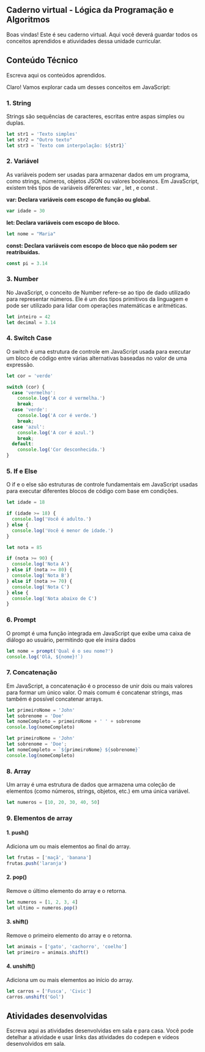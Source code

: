 ## Caderno virtual - Lógica da Programação e Algoritmos
Boas vindas! Este é seu caderno virtual. Aqui você deverá guardar todos os conceitos aprendidos e atiuvidades dessa unidade curricular. 


## Conteúdo Técnico
Escreva aqui os conteúdos aprendidos.

Claro! Vamos explorar cada um desses conceitos em JavaScript:

### 1. **String**

Strings são sequências de caracteres, escritas entre aspas simples ou duplas.

```javascript
let str1 = 'Texto simples'
let str2 = "Outro texto"
let str3 = `Texto com interpolação: ${str1}`
```

### 2. **Variável**

As variáveis ​​podem ser usadas para armazenar dados em um programa, como strings, números, objetos JSON ou valores booleanos. Em JavaScript, existem três tipos de variáveis ​​diferentes: var , let , e const .

**var: Declara variáveis com escopo de função ou global.**
  ```javascript
  var idade = 30
  ```

**let: Declara variáveis com escopo de bloco.**
  ```javascript
  let nome = "Maria"
  ```

**const: Declara variáveis com escopo de bloco que não podem ser reatribuídas.**
  ```javascript
  const pi = 3.14
  ```

### 3. **Number**

No JavaScript, o conceito de Number refere-se ao tipo de dado utilizado para representar números. Ele é um dos tipos primitivos da linguagem e pode ser utilizado para lidar com operações matemáticas e aritméticas.

```javascript
let inteiro = 42
let decimal = 3.14
```

### 4. **Switch Case**

O switch é uma estrutura de controle em JavaScript usada para executar um bloco de código entre várias alternativas baseadas no valor de uma expressão.

```javascript
let cor = 'verde'

switch (cor) {
  case 'vermelho':
    console.log('A cor é vermelha.')
    break;
  case 'verde':
    console.log('A cor é verde.')
    break;
  case 'azul':
    console.log('A cor é azul.')
    break;
  default:
    console.log('Cor desconhecida.')
}
```

### 5. **If e Else**

O if e o else são estruturas de controle fundamentais em JavaScript usadas para executar diferentes blocos de código com base em condições.

```javascript
let idade = 18

if (idade >= 18) {
  console.log('Você é adulto.')
} else {
  console.log('Você é menor de idade.')
}
```


```javascript
let nota = 85

if (nota >= 90) {
  console.log('Nota A')
} else if (nota >= 80) {
  console.log('Nota B')
} else if (nota >= 70) {
  console.log('Nota C')
} else {
  console.log('Nota abaixo de C')
}
```

### 6. **Prompt**


O prompt é uma função integrada em JavaScript que exibe uma caixa de diálogo ao usuário, permitindo que ele insira dados

```javascript
let nome = prompt('Qual é o seu nome?')
console.log('Olá, ${nome}!`)
```

### 7. **Concatenação**

Em JavaScript, a concatenação é o processo de unir dois ou mais valores para formar um único valor. O mais comum é concatenar strings, mas também é possível concatenar arrays.

  ```javascript
  let primeiroNome = 'John'
  let sobrenome = 'Doe'
  let nomeCompleto = primeiroNome + ' ' + sobrenome
  console.log(nomeCompleto)
  ```

  ```javascript
  let primeiroNome = 'John'
  let sobrenome = 'Doe';
  let nomeCompleto = `${primeiroNome} ${sobrenome}`
  console.log(nomeCompleto)
  ```

### 8. **Array**

Um array é uma estrutura de dados que armazena uma coleção de elementos (como números, strings, objetos, etc.) em uma única variável.

```js
let numeros = [10, 20, 30, 40, 50]
```

### 9. **Elementos de array**

#### **1. push()**

Adiciona um ou mais elementos ao final do array.

```js
let frutas = ['maçã', 'banana']
frutas.push('laranja')
```

#### **2. pop()**

Remove o último elemento do array e o retorna.

```js
let numeros = [1, 2, 3, 4]
let ultimo = numeros.pop()
```

#### **3. shift()**

Remove o primeiro elemento do array e o retorna.

```js
let animais = ['gato', 'cachorro', 'coelho']
let primeiro = animais.shift()
```

#### **4. unshift()**

Adiciona um ou mais elementos ao início do array.

```js
let carros = ['Fusca', 'Civic']
carros.unshift('Gol')
```




## Atividades desenvolvidas
Escreva aqui as atividades desenvolvidas em sala e para casa. Você pode detelhar a atividade e usar links das atividades do codepen e vídeos desenvolvidos em sala. 

